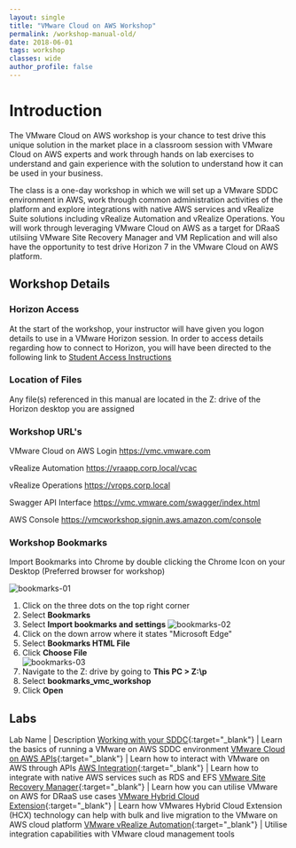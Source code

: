 ```yaml
---
layout: single
title: "VMware Cloud on AWS Workshop"
permalink: /workshop-manual-old/
date: 2018-06-01
tags: workshop
classes: wide
author_profile: false
---
```

# Introduction

The VMware Cloud on AWS workshop is your chance to test drive this unique solution in the market place in a classroom session with VMware Cloud on AWS experts and work through hands on lab exercises to understand and gain experience with the solution to understand how it can be used in your business.

The class is a one-day workshop in which we will set up a VMware SDDC environment in AWS, work through common administration activities of the platform and explore integrations with native AWS services and vRealize Suite solutions including vRealize Automation and vRealize Operations.
You will work through leveraging VMware Cloud on AWS as a target for DRaaS utilsiing VMware Site Recovery Manager and VM Replication and will also have the opportunity to test drive Horizon 7 in the VMware Cloud on AWS platform.

## Workshop Details

### Horizon Access

At the start of the workshop, your instructor will have given you logon details to use in a VMware Horizon session. In order to access details regarding how to connect to Horizon, you will have been directed to the following link to [Student Access Instructions](https://vmc-field-team.github.io/student-access/)

### Location of Files

Any file(s) referenced in this manual are located in the Z: drive of the Horizon desktop you are assigned

### Workshop URL's

VMware Cloud on AWS Login <https://vmc.vmware.com>

vRealize Automation <https://vraapp.corp.local/vcac>

vRealize Operations <https://vrops.corp.local>

Swagger API Interface <https://vmc.vmware.com/swagger/index.html>

AWS Console <https://vmcworkshop.signin.aws.amazon.com/console>

### Workshop Bookmarks

Import Bookmarks into Chrome by double clicking the Chrome Icon on your Desktop (Preferred browser for workshop)

![bookmarks-01](https://s3-us-west-2.amazonaws.com/vmc-workshops-images/Page-7-Image-1.png)

1. Click on the three dots on the top right corner
2. Select **Bookmarks**
3. Select **Import bookmarks and settings**
    ![bookmarks-02](https://s3-us-west-2.amazonaws.com/vmc-workshops-images/Page-8-Image-2.png)
4. Click on the down arrow where it states "Microsoft Edge"
5. Select **Bookmarks HTML File**  
6. Click **Choose File**  
    ![bookmarks-03](https://s3-us-west-2.amazonaws.com/vmc-workshops-images/Page-9-Image-4.png)
7. Navigate to the Z: drive by going to **This PC > Z:\p**
8. Select **bookmarks_vmc_workshop**
9. Click **Open**

## Labs

Lab Name | Description
[Working with your SDDC](https://vmc-field-team.github.io/labs/working-with-sddc-lab/){:target="_blank"} | Learn the basics of running a VMware on AWS SDDC environment
[VMware Cloud on AWS APIs](https://vmc-field-team.github.io/labs/api-lab/){:target="_blank"} | Learn how to interact with VMware on AWS through APIs
[AWS Integration](https://vmc-field-team.github.io/labs/aws-integration-lab/){:target="_blank"} | Learn how to integrate with native AWS services such as RDS and EFS
[VMware Site Recovery Manager](https://vmc-field-team.github.io/labs/srm-lab/){:target="_blank"} | Learn how you can utilise VMware on AWS for DRaaS use cases
[VMware Hybrid Cloud Extension](https://vmc-field-team.github.io/labs/hcx-lab/){:target="_blank"} | Learn how VMwares Hybrid Cloud Extension (HCX) technology can help with bulk and live migration to the VMware on AWS cloud platform
[VMware vRealize Automation](https://vmc-field-team.github.io/labs/vra-lab/){:target="_blank"} | Utilise integration capabilities with VMware cloud management tools